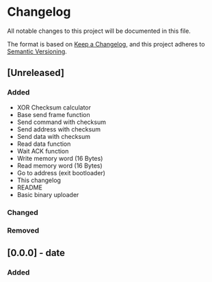 # Changelog

All notable changes to this project will be documented in this file.

The format is based on [Keep a Changelog](https://keepachangelog.com/en/1.1.0/),
and this project adheres to [Semantic Versioning](https://semver.org/spec/v2.0.0.html).

## [Unreleased]

### Added
- XOR Checksum calculator
- Base send frame function
- Send command with checksum
- Send address with checksum
- Send data with checksum
- Read data function
- Wait ACK function
- Write memory word (16 Bytes)
- Read memory word (16 Bytes)
- Go to address (exit bootloader)
- This changelog
- README
- Basic binary uploader

### Changed

### Removed

## [0.0.0] - date

### Added